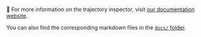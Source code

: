 🔗 For more information on the trajectory inspector, visit [our documentation website](docs).

You can also find the corresponding markdown files in the [`docs/` folder][source].

[docs]: https://princeton-nlp.github.io/SWE-agent/usage/inspector/
[source]: https://github.com/princeton-nlp/SWE-agent/tree/main/docs
